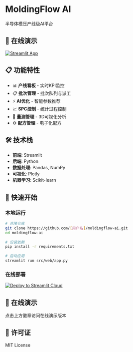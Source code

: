 # MoldingFlow AI 
 
半导体模压产线级AI平台 
 
## 🚀 在线演示 
 
[![Streamlit App](https://static.streamlit.io/badges/streamlit_badge_black_white.svg)](https://your-app-name.streamlit.app) 
 
## 📋 功能特性 
 
- 📊 **产线看板** - 实时KPI监控 
- 📋 **批次管理** - 批次队列与派工 
- ⚡ **AI优化** - 智能参数推荐 
- 📈 **SPC控制** - 统计过程控制 
- 🔬 **量测管理** - 3D可视化分析 
- ⚙️ **配方管理** - 电子化配方 
 
## 🛠️ 技术栈 
 
- **前端**: Streamlit 
- **后端**: Python 
- **数据处理**: Pandas, NumPy 
- **可视化**: Plotly 
- **机器学习**: Scikit-learn 
 
## 🚀 快速开始 
 
### 本地运行 
 
```bash 
# 克隆仓库 
git clone https://github.com/[用户名]/moldingflow-ai.git 
cd moldingflow-ai 
 
# 安装依赖 
pip install -r requirements.txt 
 
# 启动应用 
streamlit run src/web/app.py 
``` 
 
### 在线部署 
 
[![Deploy to Streamlit Cloud](https://static.streamlit.io/badges/streamlit_badge_black_white.svg)](https://share.streamlit.io) 
 
## 📱 在线演示 
 
点击上方徽章访问在线演示版本 
 
## 📄 许可证 
 
MIT License 

